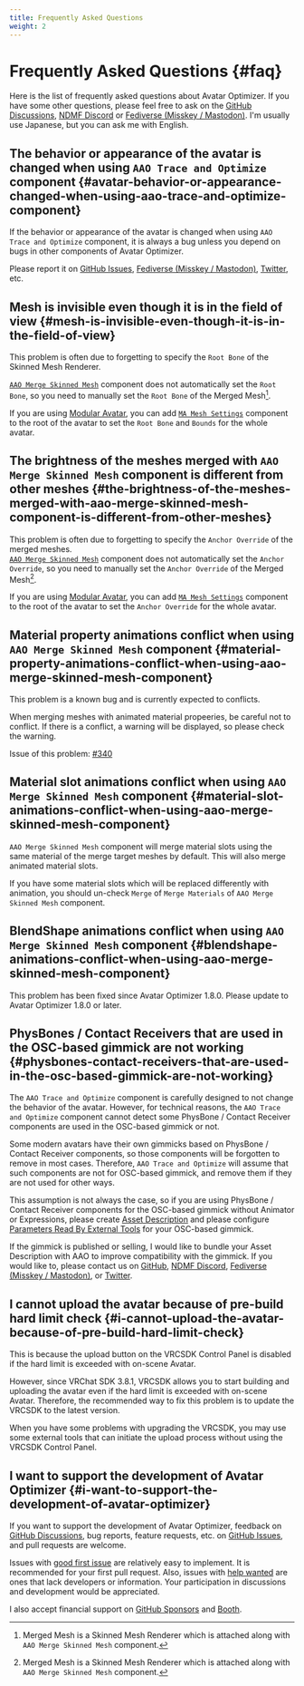 ```yaml
---
title: Frequently Asked Questions
weight: 2
---
```


# Frequently Asked Questions {#faq}

Here is the list of frequently asked questions about Avatar Optimizer.
If you have some other questions, please feel free to ask on the [GitHub Discussions], [NDMF Discord] or [Fediverse (Misskey / Mastodon)][Fediverse].
I'm usually use Japanese, but you can ask me with English.

## The behavior or appearance of the avatar is changed when using `AAO Trace and Optimize` component {#avatar-behavior-or-appearance-changed-when-using-aao-trace-and-optimize-component}

If the behavior or appearance of the avatar is changed when using `AAO Trace and Optimize` component, it is always a bug unless you depend on bugs in other components of Avatar Optimizer.

Please report it on [GitHub Issues], [Fediverse (Misskey / Mastodon)][Fediverse], [Twitter], etc.

## Mesh is invisible even though it is in the field of view {#mesh-is-invisible-even-though-it-is-in-the-field-of-view}

This problem is often due to forgetting to specify the `Root Bone` of the Skinned Mesh Renderer.

[`AAO Merge Skinned Mesh`] component does not automatically set the `Root Bone`, so you need to manually set the `Root Bone` of the Merged Mesh[^merged-mesh].

If you are using [Modular Avatar], you can add [`MA Mesh Settings`] component to the root of the avatar to set the `Root Bone` and `Bounds` for the whole avatar.

## The brightness of the meshes merged with `AAO Merge Skinned Mesh` component is different from other meshes {#the-brightness-of-the-meshes-merged-with-aao-merge-skinned-mesh-component-is-different-from-other-meshes}

This problem is often due to forgetting to specify the `Anchor Override` of the merged meshes.\
[`AAO Merge Skinned Mesh`] component does not automatically set the `Anchor Override`, so you need to manually set the `Anchor Override` of the Merged Mesh[^merged-mesh].

If you are using [Modular Avatar], you can add [`MA Mesh Settings`] component to the root of the avatar to set the `Anchor Override` for the whole avatar.

## Material property animations conflict when using `AAO Merge Skinned Mesh` component {#material-property-animations-conflict-when-using-aao-merge-skinned-mesh-component}

This problem is a known bug and is currently expected to conflicts.

When merging meshes with animated material propeeries, be careful not to conflict.
If there is a conflict, a warning will be displayed, so please check the warning.

Issue of this problem: [#340](https://github.com/anatawa12/AvatarOptimizer/issues/340)

## Material slot animations conflict when using `AAO Merge Skinned Mesh` component {#material-slot-animations-conflict-when-using-aao-merge-skinned-mesh-component}

`AAO Merge Skinned Mesh` component will merge material slots using the same material of the merge target meshes by default.
This will also merge animated material slots.

If you have some material slots which will be replaced differently with animation, you should un-check `Merge` of `Merge Materials` of `AAO Merge Skinned Mesh` component.

## BlendShape animations conflict when using `AAO Merge Skinned Mesh` component {#blendshape-animations-conflict-when-using-aao-merge-skinned-mesh-component}

This problem has been fixed since Avatar Optimizer 1.8.0.
Please update to Avatar Optimizer 1.8.0 or later.

## PhysBones / Contact Receivers that are used in the OSC-based gimmick are not working {#physbones-contact-receivers-that-are-used-in-the-osc-based-gimmick-are-not-working}

The `AAO Trace and Optimize` component is carefully designed to not change the behavior of the avatar.
However, for technical reasons, the `AAO Trace and Optimize` component cannot detect some PhysBone / Contact Receiver components are used in the OSC-based gimmick or not.

Some modern avatars have their own gimmicks based on PhysBone / Contact Receiver components, so those components will be forgotten to remove in most cases.
Therefore, `AAO Trace and Optimize` will assume that such components are not for OSC-based gimmick, and remove them if they are not used for other ways.

This assumption is not always the case, so if you are using PhysBone / Contact Receiver components for the OSC-based gimmick without Animator or Expressions,
please create [Asset Description] and please configure [Parameters Read By External Tools] for your OSC-based gimmick.

If the gimmick is published or selling, I would like to bundle your Asset Description with AAO to improve compatibility with the gimmick.
If you would like to, please contact us on [GitHub], [NDMF Discord], [Fediverse (Misskey / Mastodon)][Fediverse], or [Twitter].

## I cannot upload the avatar because of pre-build hard limit check {#i-cannot-upload-the-avatar-because-of-pre-build-hard-limit-check}

This is because the upload button on the VRCSDK Control Panel is disabled if the hard limit is exceeded with on-scene Avatar.

However, since VRChat SDK 3.8.1, VRCSDK allows you to start building and uploading the avatar even if the hard limit is exceeded with on-scene Avatar.
Therefore, the recommended way to fix this problem is to update the VRCSDK to the latest version.

When you have some problems with upgrading the VRCSDK, you may use some external tools that can initiate the upload process without using the VRCSDK Control Panel.

## I want to support the development of Avatar Optimizer {#i-want-to-support-the-development-of-avatar-optimizer}

If you want to support the development of Avatar Optimizer, feedback on [GitHub Discussions], bug reports, feature requests, etc. on [GitHub Issues], and pull requests are welcome.

Issues with [good first issue] are relatively easy to implement. It is recommended for your first pull request.
Also, issues with [help wanted] are ones that lack developers or information. Your participation in discussions and development would be appreciated.

I also accept financial support on [GitHub Sponsors] and [Booth].

[Fediverse]: https://misskey.niri.la/@anatawa12
[GitHub Discussions]: https://github.com/anatawa12/AvatarOptimizer/discussions
[GitHub Issues]: https://github.com/anatawa12/AvatarOptimizer/issues/new/choose
[`AAO Merge Skinned Mesh`]: ../reference/merge-skinned-mesh/
[Modular Avatar]: https://modular-avatar.nadena.dev/ja/
[`MA Mesh Settings`]: https://modular-avatar.nadena.dev/ja/docs/reference/mesh-settings
[Twitter]: https://twitter.com/anatawa12_vrc
[GitHub Sponsors]: https://github.com/sponsors/anatawa12
[Booth]: https://anatawa12.booth.pm/items/4885109
[good first issue]: https://github.com/anatawa12/AvatarOptimizer/labels/good%20first%20issue
[help wanted]: https://github.com/anatawa12/AvatarOptimizer/labels/help%20wanted
[NDMF Discord]: https://discord.gg/dV4cVpewmM
[GitHub]: https://github.com/anatawa12/AvatarOptimizer/
[Asset Description]: ../developers/asset-description/
[Parameters Read By External Tools]: ../developers/asset-description/#parameters-read-by-external-tools

[^merged-mesh]: Merged Mesh is a Skinned Mesh Renderer which is attached along with `AAO Merge Skinned Mesh` component.
